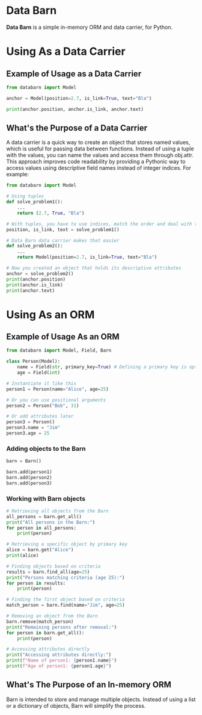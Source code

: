 # Data Barn
**Data Barn** is a simple in-memory ORM and data carrier, for Python.


# Using As a Data Carrier
## Example of Usage as a Data Carrier

```Python
from databarn import Model

anchor = Model(position=2.7, is_link=True, text="Bla")

print(anchor.position, anchor.is_link, anchor.text)
```

## What's the Purpose of a Data Carrier
A data carrier is a quick way to create an object that stores named values, which is useful for passing data between functions. Instead of using a tuple with the values, you can name the values and access them through obj.attr. This approach improves code readability by providing a Pythonic way to access values using descriptive field names instead of integer indices. For example:

```Python
from databarn import Model

# Using tuples
def solve_problem1():
    ...
    return (2.7, True, "Bla")

# With tuples, you have to use indices, match the order and deal with the names
position, is_link, text = solve_problem1()

# Data Barn data carrier makes that easier
def solve_problem2():
    ...
    return Model(position=2.7, is_link=True, text="Bla")

# Now you created an object that holds its descriptive attributes
anchor = solve_problem2()
print(anchor.position)
print(anchor.is_link)
print(anchor.text)
```

# Using As an ORM

## Example of Usage As an ORM

```Python
from databarn import Model, Field, Barn

class Person(Model):
    name = Field(str, primary_key=True) # Defining a primary key is optional
    age = Field(int)

# Instantiate it like this
person1 = Person(name="Alice", age=25)

# Or you can use positional arguments
person2 = Person("Bob", 31)

# Or add attributes later
person3 = Person()
person3.name = "Jim"
person3.age = 25
```

### Adding objects to the Barn
```Python
barn = Barn()

barn.add(person1)
barn.add(person2)
barn.add(person3)
```

### Working with Barn objects
```Python
# Retrieving all objects from the Barn
all_persons = barn.get_all()
print("All persons in the Barn:")
for person in all_persons:
    print(person)

# Retrieving a specific object by primary key
alice = barn.get("Alice")
print(alice)

# Finding objects based on criteria
results = barn.find_all(age=25)
print("Persons matching criteria (age 25):")
for person in results:
    print(person)

# Finding the first object based on criteria
match_person = barn.find(name="Jim", age=25)

# Removing an object from the Barn
barn.remove(match_person)
print("Remaining persons after removal:")
for person in barn.get_all():
    print(person)

# Accessing attributes directly
print("Accessing attributes directly:")
print(f"Name of person1: {person1.name}")
print(f"Age of person1: {person1.age}")
```

## What's The Purpose of an In-memory ORM

Barn is intended to store and manage multiple objects. Instead of using a list or a dictionary of objects, Barn will simplify the process.
